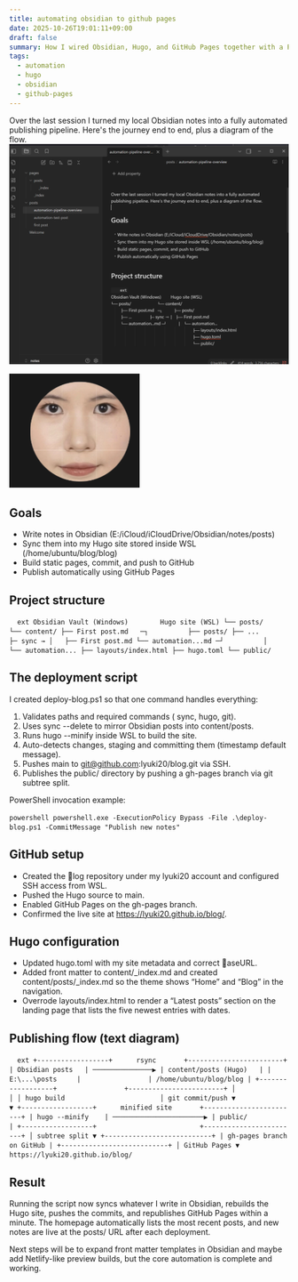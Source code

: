 ```yaml
---
title: automating obsidian to github pages
date: 2025-10-26T19:01:11+09:00
draft: false
summary: How I wired Obsidian, Hugo, and GitHub Pages together with a PowerShell deployment script.
tags:
  - automation
  - hugo
  - obsidian
  - github-pages
---
```


Over the last session I turned my local Obsidian notes into a fully automated publishing pipeline. Here's the journey end to end, plus a diagram of the flow.
![](/obsidian/Pasted%20image%2020251026201107.png)

![](/obsidian/Pasted%20image%2020251026203152.png)

## Goals

- Write notes in Obsidian (E:/iCloud/iCloudDrive/Obsidian/notes/posts)
- Sync them into my Hugo site stored inside WSL (/home/ubuntu/blog/blog)
- Build static pages, commit, and push to GitHub
- Publish automatically using GitHub Pages

## Project structure

`	ext
Obsidian Vault (Windows)        Hugo site (WSL)
└── posts/                      └── content/
    ├── First post.md   ─┐          ├── posts/
    ├── ...               ├─ sync → │   ├── First post.md
    └── automation...md ─┘          │   └── automation...
                                  ├── layouts/index.html
                                  ├── hugo.toml
                                  └── public/
`

## The deployment script

I created deploy-blog.ps1 so that one command handles everything:

1. Validates paths and required commands (
sync, hugo, git).
2. Uses 
sync --delete to mirror Obsidian posts into content/posts.
3. Runs hugo --minify inside WSL to build the site.
4. Auto-detects changes, staging and committing them (timestamp default message).
5. Pushes main to git@github.com:lyuki20/blog.git via SSH.
6. Publishes the public/ directory by pushing a gh-pages branch via git subtree split.

PowerShell invocation example:

`powershell
powershell.exe -ExecutionPolicy Bypass -File .\deploy-blog.ps1 -CommitMessage "Publish new notes"
`

## GitHub setup

- Created the log repository under my lyuki20 account and configured SSH access from WSL.
- Pushed the Hugo source to main.
- Enabled GitHub Pages on the gh-pages branch.
- Confirmed the live site at https://lyuki20.github.io/blog/.

## Hugo configuration

- Updated hugo.toml with my site metadata and correct aseURL.
- Added front matter to content/_index.md and created content/posts/_index.md so the theme shows “Home” and “Blog” in the navigation.
- Overrode layouts/index.html to render a “Latest posts” section on the landing page that lists the five newest entries with dates.

## Publishing flow (text diagram)

`	ext
+------------------+      rsync       +------------------------+
| Obsidian posts   | ───────────────▶ | content/posts (Hugo)   |
| E:\...\posts     |                 | /home/ubuntu/blog/blog |
+------------------+                 +------------------------+
          │                                   │
          │ hugo build                        │ git commit/push
          ▼                                   ▼
+------------------+      minified site       +------------------------+
| hugo --minify    | ───────────────────────▶ | public/                |
+------------------+                          +------------------------+
                                                     │ subtree split
                                                     ▼
                                           +---------------------------+
                                           | gh-pages branch on GitHub |
                                           +---------------------------+
                                                     │ GitHub Pages
                                                     ▼
                                           https://lyuki20.github.io/blog/
`

## Result

Running the script now syncs whatever I write in Obsidian, rebuilds the Hugo site, pushes the commits, and republishes GitHub Pages within a minute. The homepage automatically lists the most recent posts, and new notes are live at the posts/ URL after each deployment.

Next steps will be to expand front matter templates in Obsidian and maybe add Netlify-like preview builds, but the core automation is complete and working.